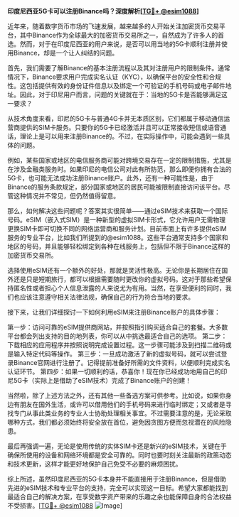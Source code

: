 **印度尼西亚5G卡可以注册Binance吗？深度解析[[TG💪+ @esim1088](https://t.me/s/esim1088)]**

近年来，随着数字货币市场的飞速发展，越来越多的人开始关注加密货币交易平台，其中Binance作为全球最大的加密货币交易所之一，自然成为了许多人的首选。然而，对于在印度尼西亚的用户来说，是否可以用当地的5G卡顺利注册并使用Binance，却是一个让人纠结的问题。

首先，我们需要了解Binance的基本注册流程以及其对注册用户的限制条件。通常情况下，Binance要求用户完成实名认证（KYC），以确保平台的安全性和合规性。这包括提供有效的身份证件信息以及绑定一个可验证的手机号码或电子邮件地址。因此，对于印尼用户而言，问题的关键就在于：当地的5G卡是否能够满足这一要求？

从技术角度来看，印尼的5G卡与普通4G卡并无本质区别，它们都属于移动通信运营商提供的SIM卡服务。只要你的5G卡已经激活并且可以正常接收短信或语音通话，理论上是可以用来注册Binance的。不过，在实际操作中，可能会遇到一些具体的问题。

例如，某些国家或地区的电信服务商可能对跨境交易存在一定的限制措施，尤其是在涉及金融类服务时。如果印尼的电信公司对此有所防范，那么即便你拥有合法的5G卡，也可能无法成功注册Binance账户。此外，还有一种可能性是，由于Binance的服务条款规定，部分国家或地区的居民可能被限制直接访问该平台。尽管这种情况并不常见，但仍然值得留意。

那么，如何解决这些问题呢？答案其实很简单——通过eSIM技术来获取一个国际号码。eSIM（嵌入式SIM）是一种新型的虚拟SIM卡形式，它允许用户无需物理更换SIM卡即可切换不同的网络运营商和服务计划。目前市面上有许多提供eSIM服务的专业平台，比如我们所提到的@esim1088。这些平台通常支持多个国家和地区的号码，并且能够轻松绑定到各种在线服务上，包括但不限于Binance这样的加密货币交易所。

选择使用eSIM还有一个额外的好处，那就是灵活性极高。无论你是长期居住在国外还是只是短期旅行，都可以根据需要随时更改你的虚拟号码。这对于那些希望保持匿名性或者担心个人信息泄露的人来说尤为有用。当然，在享受便利的同时，我们也应该注意遵守相关法律法规，确保自己的行为符合当地的要求。

接下来，让我们详细探讨一下如何利用eSIM来注册Binance账户的具体步骤：

第一步：访问可靠的eSIM提供商网站，并按照指引购买适合自己的套餐。大多数平台都会列出支持的目的地列表，你可以从中挑选最适合自己的选项。
第二步：下载相应的应用程序并按照说明完成设置过程。这一步骤可能涉及到扫描二维码或是输入特定代码等操作。
第三步：一旦成功激活了新的虚拟号码，就可以尝试登录Binance官网进行注册了。记得提前准备好所需的文件资料，以便顺利完成实名认证环节。
第四步：如果一切顺利的话，恭喜你！现在你已经成功地用自己的印尼5G卡（实际上是借助了eSIM技术）完成了Binance账户的创建！

当然啦，除了上述方法之外，还有其他一些备选方案可供参考。比如说，如果你身边有朋友在国外生活，或许可以借用他们的手机号码来进行临时绑定；又或者是寻找专门从事此类业务的专业人士协助处理相关事宜。不过需要注意的是，无论采取哪种方式，我们都必须始终将安全放在首位，避免因贪图方便而忽视潜在的风险隐患。

最后再强调一遍，无论是使用传统的实体SIM卡还是新兴的eSIM技术，关键在于确保所使用的设备和网络环境都是安全可靠的。同时也要时刻关注最新的政策动态和技术更新，这样才能更好地保护自己免受不必要的麻烦困扰。

综上所述，虽然印度尼西亚的5G卡本身并不能直接用于注册Binance，但是借助先进的eSIM技术和专业平台的支持，完全可以实现这一目标。希望大家都能找到最适合自己的解决方案，在享受数字资产带来的乐趣之余也能保障自身的合法权益不受损害。[[TG💪+ @esim1088](https://t.me/s/esim1088) ![Image](https://i.postimg.cc/4NQfJmqS/Snipaste-2025-05-13-00-14-12.png)]